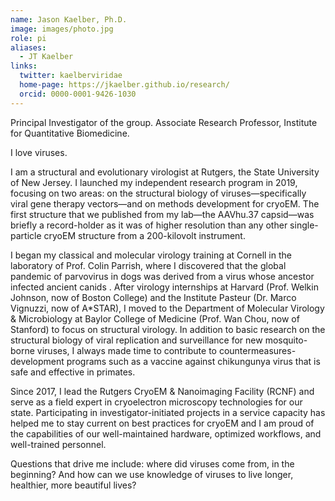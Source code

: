 ```yaml
---
name: Jason Kaelber, Ph.D.
image: images/photo.jpg
role: pi
aliases:
  - JT Kaelber
links:
  twitter: kaelberviridae
  home-page: https://jkaelber.github.io/research/
  orcid: 0000-0001-9426-1030
---
```


Principal Investigator of the group. Associate Research Professor, Institute for Quantitative Biomedicine.

I love viruses.

I am a structural and evolutionary virologist at Rutgers, the State University of New Jersey. I launched my independent research program in 2019, focusing on two areas: on the structural biology of viruses—specifically viral gene therapy vectors—and on methods development for cryoEM. The first structure that we published from my lab—the AAVhu.37 capsid—was briefly a record-holder as it was of higher resolution than any other single-particle cryoEM structure from a 200-kilovolt instrument.

I began my classical and molecular virology training at Cornell in the laboratory of Prof. Colin Parrish, where I discovered that the global pandemic of parvovirus in dogs was derived from a virus whose ancestor infected ancient canids . After virology internships at Harvard (Prof. Welkin Johnson, now of Boston College) and the Institute Pasteur (Dr. Marco Vignuzzi, now of A*STAR), I moved to the Department of Molecular Virology & Microbiology at Baylor College of Medicine (Prof. Wan Chou, now of Stanford) to focus on structural virology. In addition to basic research on the structural biology of viral replication and surveillance for new mosquito-borne viruses, I always made time to contribute to countermeasures-development programs such as a vaccine against chikungunya virus that is safe and effective in primates.

Since 2017, I lead the Rutgers CryoEM & Nanoimaging Facility (RCNF) and serve as a field expert in cryoelectron microscopy technologies for our state. Participating in investigator-initiated projects in a service capacity has helped me to stay current on best practices for cryoEM and I am proud of the capabilities of our well-maintained hardware, optimized workflows, and well-trained personnel.

Questions that drive me include: where did viruses come from, in the beginning? And how can we use knowledge of viruses to live longer, healthier, more beautiful lives?
